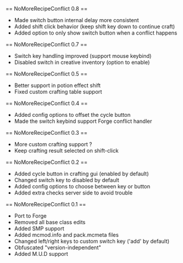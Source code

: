 == NoMoreRecipeConflict 0.8 ==
* Made switch button internal delay more consistent
* Added shift click behavior (keep shift key down to continue craft)
* Added option to only show switch button when a conflict happens

== NoMoreRecipeConflict 0.7 ==
* Switch key handling improved (support mouse keybind)
* Disabled switch in creative inventory (option to enable)

== NoMoreRecipeConflict 0.5 ==
* Better support in potion effect shift
* Fixed custom crafting table support

== NoMoreRecipeConflict 0.4 ==
* Added config options to offset the cycle button
* Made the switch keybind support Forge conflict handler

== NoMoreRecipeConflict 0.3 ==
* More custom crafting support ?
* Keep crafting result selected on shift-click

== NoMoreRecipeConflict 0.2 ==
* Added cycle button in crafting gui (enabled by default)
* Changed switch key to disabled by default
* Added config options to choose between key or button
* Added extra checks server side to avoid trouble

== NoMoreRecipeConflict 0.1 ==
* Port to Forge
* Removed all base class edits
* Added SMP support
* Added mcmod.info and pack.mcmeta files
* Changed left/right keys to custom switch key ('add' by default)
* Obfuscated "version-independent"
* Added M.U.D support